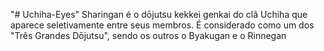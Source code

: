 "# Uchiha-Eyes" 
Sharingan é o dōjutsu kekkei genkai do clã Uchiha que aparece seletivamente entre seus membros. É considerado como um dos "Três Grandes Dōjutsu", sendo os outros o Byakugan e o Rinnegan

